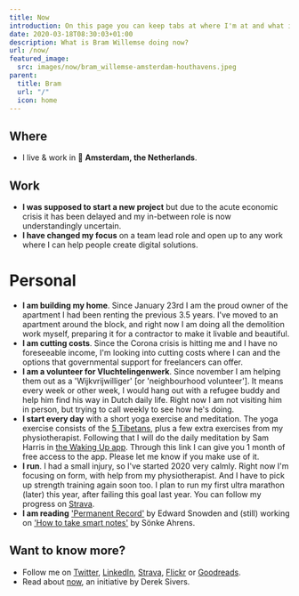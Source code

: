 ```yaml
---
title: Now
introduction: On this page you can keep tabs at where I'm at and what is keeping me busy right now.
date: 2020-03-18T08:30:03+01:00
description: What is Bram Willemse doing now?
url: /now/
featured_image:
  src: images/now/bram_willemse-amsterdam-houthavens.jpeg
parent:
  title: Bram
  url: "/"
  icon: home
---
```


## Where
- I live &amp; work in 📍 **Amsterdam, the Netherlands**.

## Work
- **I was supposed to start a new project** but due to the acute economic crisis it has been delayed and my in-between role is now understandingly uncertain.
- **I have changed my focus** on a team lead role and open up to any work where I can help people create digital solutions.

# Personal
- **I am building my home**. Since January 23rd I am the proud  owner of the apartment I had been renting the previous 3.5 years. I've moved to an apartment around the block, and right now I am doing all the demolition work myself, preparing it for a contractor to make it livable and beautiful.
- **I am cutting costs**. Since the Corona crisis is hitting me and I have no foreseeable income, I'm looking into cutting costs where I can and the options that governmental support for freelancers can offer.
- **I am a volunteer for Vluchtelingenwerk**. Since november I am helping them out as a 'Wijkvrijwilliger' [or 'neighbourhood volunteer']. It means every week or other week, I would hang out with a refugee buddy and help him find his way in Dutch daily life. Right now I am not visiting him in person, but trying to call weekly to see how he's doing.
- **I start every day** with a short yoga exercise and meditation. The yoga exercise consists of the [5 Tibetans](https://en.wikipedia.org/wiki/Five_Tibetan_Rites "Read more about the Five Tibetan Rites on Wikipedia"), plus a few extra exercises from my physiotherapist. Following that I will do the daily meditation by Sam Harris in [the Waking Up app](https://share.wakingup.com/2abce0e26219 "Check out the Waking Up app"). Through this link I can give you 1 month of free access to the app. Please let me know if you make use of it.
- **I run**. I had a small injury, so I've started 2020 very calmly. Right now I'm focusing on form, with help from my physiotherapist. And I have to pick up strength training again soon too. I plan to run my first ultra marathon (later) this year, after failing this goal last year. You can follow my progress on [Strava](https://strava.com/athletes/bramwillemse "Follow my training progress on Strava").
- **I am reading** ['Permanent Record'](https://www.goodreads.com/book/show/45995328-de-meeste-mensen-deugen "Check out the book 'Permanent Record' on GoodReads") by Edward Snowden and (still) working on <a href="https://www.goodreads.com/book/show/34507927-how-to-take-smart-notes" title="Check out the book 'How to take smart notes' on GoodReads">'How to take smart notes'</a> by Sönke Ahrens.

## Want to know more?
- Follow me on [Twitter](https://twitter.com/bramwillemse "Follow or contact me on Twitter"), [LinkedIn](https://linkedin.com/in/bramwillemse "Check out my profile and CV on LinkedIn"), [Strava](https://strava.com/athletes/bramwillemse "Follow my training progress on Strava"), [Flickr](https://flickr.com/bramwillemse "Explore my photos on Flickr") or [Goodreads](https://www.goodreads.com/bramwillemse "See what I read on my GoodReads profile").
- Read about <a href="https://nownownow.com/about">now</a>, an initiative by Derek Sivers.
